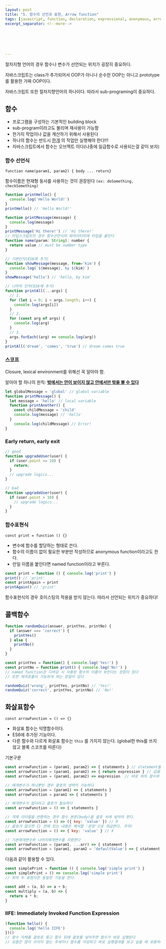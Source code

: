 ```yaml
---
layout: post
title: "5. 함수의 선언과 표현, Arrow function"
tags: [javascript, function, declaration, expressional, anonymous, arrow]
excerpt_separator: <!--more-->






---
```


절차지형 언어의 경우 함수나 변수가 선언되는 위치가 굉장히 중요하다.

자바스크립트는 class가 추가되어서 OOP가 아니나 순수한 OOP는 아니고 prototype를 활용한 가짜 OOP이다.

자바스크립트 또한 절차지향언어의 하나이다. 따라서 sub-programing이 중요하다.

<!--more-->

## 함수

* 프로그램을 구성하는 기본적인 building block
* sub-program이라고도 불리며 재사용이 가능함
* 한가지 작업이나 값을 계산하기 위해서 사용된다
* 하나의 함수는 반드시 <u>한개</u> 의 작업만 실행해야 한다!!! 
* 자바스크립트에서 함수는 오브젝트 이다(나중에 일급함수로 사용되는걸 같이 보자)

### 함수 선언식

`function name(param1, param2) { body ... return}`

함수이름은 현재형 동사를 사용하는 것이 권장된다 `(ex: doSomething, checkSomething)`

```javascript
function printHello() {
  console.log('Hello World!')
}
printHello() // 'Hello World!'

function printMessage(message) {
  console.log(message)
}
printMessage('Hi there!') // 'Hi there!'
// 타입스크립트의 경우 함수선언식의 파라미터뒤에 타입을 붙인다
function name(param: String): number {
  return value // must be number type
}

// 기본인자(ES6에 추가)
function showMessage(message, from='kim') {
  console.log(`${message}, by ${kim}`)
}
showMessage('hello') // 'hello, by kim'

// 나머지 인자(ES6에 추가)
function printAll(...args) {
  // 1.
  for (let i = 0; i < args.length; i++) {
    console.log(args[i])
  }
  // 2.
  for (const arg of args) {
    console.log(arg)
  }
  // 3.
  args.forEach((arg) => console.log(arg))
}
printAll('dream', 'comes', 'true') // dream comes true
```



### 스코프

Closure, lexical environment를 위해선 꼭 알아야 함.

알아야 할 하나의 원칙: <u>**밖에서는 안이 보이지 않고 안에서만 밖을 볼 수 있다**</u>

```javascript
let globalMessage = 'global' // global variable
function printMessage() {
  let message = 'hello' // local variable
  function printAnother() {
    const childMessage = 'child'
    console.log(message) // 'hello'
  }
	console.log(childMessage) // Error!
}
```



### Early return, early exit

```javascript
// good
function upgradeUser(user) {
  if (user.point <= 10) {
    return;
  }
  // upgrade logics...
}

// bad
function upgradeUser(user) {
  if (user.point > 10) {
    // upgrade logics...
  }
}
```



### 함수표현식

`const print = function () {}`

* 변수에 함수를 할당하는 형태로 쓴다.
* 함수의 이름이 없이 필요한 부분만 작성하므로 anonymous function이라고도 한다.
* 만일 이름을 붙인다면 named function이라고 부른다.

```javascript
const print = function () { console.log('print') }
print() // 'print'
const printAgain = print
printAgain() // 'print'
```

함수표현식의 경우 호이스팅의 적용을 받지 않는다. 따라서 선언되는 위치가 중요하다!



## 콜백함수

```javascript
function randomQuiz(answer, printYes, printNo) {
  if (answer === 'correct') {
    printYes()
  } else {
    printNo()
  }
}

const printYes = function() { console.log('Yes!') }
const printNo = function print() { console.log('No!') }
// named function은 디버깅 시 사용된 함수의 이름이 보인다는 장점이 있다
// 또한 재귀호출이 가능하게 하는 장점이 있다

randomQuiz('wrong', printYes, printNo) // 'Yes!'
randomQuiz('correct', printYes, printNo) // 'No!'
```



## 화살표함수

 `const arrowFunction = () => {}`

* 화살표 함수는 익명함수이다.
* ES6에 추가된 기능이다.
* 다른 함수와 다르게 화살표 함수는 `this` 를 가지지 않는다. (global한 this를 쓰지 않고 블록 스코프를 따른다)

기본구문

```javascript
const arrowFunction = (param1, param2) => { statements } // statement를 실행할 때
const arrowFunction = (param1, param2) => { return expression } // 값을 반환할 때
const arrowFunction = (param1, param2) => expression  // 바로 위의 함수와 같은 기능을 한다

// 매개변수가 하나뿐인 경우 괄호의 생략이 가능하다
const arrowFunction = (param1) => { statements }
const arrowFunction = param1 => { statements }

// 매개변수가 없더라고 괄호가 필요하다
const arrowFunction = () => { statements }

// 객체 리터럴을 반환하는 경우 함수 본문(body)을 괄호 속에 넣어야 한다.
const arrowFunction = () => ({ key: 'value' }) // O
// 괄호가 없으면 {} 안에 있는 내용은 해석할 '문장'으로 취급한다. 주의!
const arrowFunction = () => { key: 'value' } // X

// 기본매개변수와 나머지매개변수를 지원한다
const arrowFunction = (param1, ...arr) => { statement }
const arrowFunction = (param1, param2 = 'defaultValue') => { statement }

```



다음과 같이 활용할 수 있다.

```javascript
const simplePrint = function () { console.log('simple print') }
const simplePrint = () => console.log('simple print')
// 위의 두 표현식은 동일한 기능을 한다.

const add = (a, b) => a + b;
const multiply = (a, b) => {
  return a * b;
}
```



### IIFE: Immediately Invoked Function Expression

```javascript
(function hello() {
  console.log('hello IIFE')
})()
// 함수 자체를 괄호로 묶고 함수 뒤에 괄호를 넣어주면 함수가 바로 실행된다
// 요즘은 많이 쓰이지 않는 추세이나 함수를 작성하고 바로 실행결과를 보고 싶을 때 유용하다!
```

